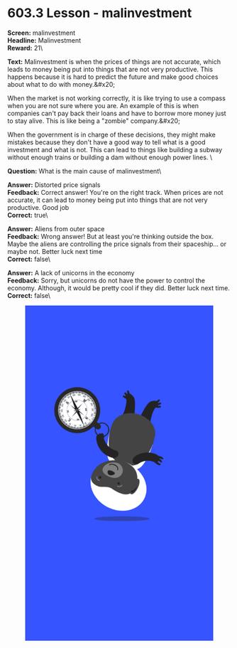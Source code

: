 # 603.3 Lesson - malinvestment

**Screen:** malinvestment\
**Headline:** Malinvestment\
**Reward:** 21\

**Text:** Malinvestment is when the prices of things are not accurate, which leads to money being put into things that are not very productive. This happens because it is hard to predict the future and make good choices about what to do with money.&amp;#x20;

When the market is not working correctly, it is like trying to use a compass when you are not sure where you are. An example of this is when companies can&#x27;t pay back their loans and have to borrow more money just to stay alive. This is like being a &quot;zombie&quot; company.&amp;#x20;

When the government is in charge of these decisions, they might make mistakes because they don&#x27;t have a good way to tell what is a good investment and what is not. This can lead to things like building a subway without enough trains or building a dam without enough power lines.
\

**Question:** What is the main cause of malinvestment\

**Answer:** Distorted price signals\
**Feedback:** Correct answer! You&#x27;re on the right track. When prices are not accurate, it can lead to money being put into things that are not very productive. Good job\
**Correct:** true\

**Answer:** Aliens from outer space\
**Feedback:** Wrong answer! But at least you&#x27;re thinking outside the box. Maybe the aliens are controlling the price signals from their spaceship... or maybe not. Better luck next time\
**Correct:** false\

**Answer:** A lack of unicorns in the economy\
**Feedback:** Sorry, but unicorns do not have the power to control the economy. Although, it would be pretty cool if they did. Better luck next time.\
**Correct:** false\


<figure><img src="../.gitbook/assets/603-03.png" alt=""><figcaption></figcaption></figure>

